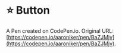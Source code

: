 # ⭐️ Button

A Pen created on CodePen.io. Original URL: [https://codepen.io/aaroniker/pen/BaZJMjv](https://codepen.io/aaroniker/pen/BaZJMjv).


